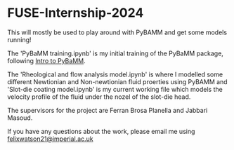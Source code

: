 # FUSE-Internship-2024

This will mostly be used to play around with PyBAMM and get some models running!

The 'PyBaMM training.ipynb' is my initial training of the PyBaMM package, following [Intro to PyBaMM](https://train.oxrse.uk/material/HPCu/libraries/pybamm).

The 'Rheological and flow analysis model.ipynb' is where I modelled some different Newtionian and Non-newtionian fluid proerties using PyBAMM and 'Slot-die coating model.ipynb' is my current working file which models the velocity profile of the fluid under the nozel of the slot-die head. 

The supervisors for the project are Ferran Brosa Planella and Jabbari Masoud.

If you have any questions about the work, please email me using felixwatson21@imperial.ac.uk

